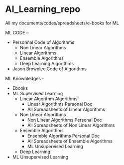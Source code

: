 # AI_Learning_repo
All my documents/codes/spreadsheets/e-books for ML

ML CODE – 
- Personnal Code of Algorithms
	- Non Linear Algorithms
	- Linear Algorithms
	- Ensemble Algorithms
	- Deep Learning Algorithms
- Jason Brownlee Code of Algorithms
		
ML Knownledges -
- Ebooks
- ML Supervised Learning
	- Linear Algorithm Algorithms
		- Linear Algorithms Personal Doc
		- All Spreadsheets of Linear Algorithms
	- Non Linear Algorithms
		- Non Linear Algorithms Personal Doc
		- All Spreadsheets of Non Linear Algorithms
	- Ensemble Algorithms
		- Ensemble Algorithms Personal Doc
		- All Spreadsheets of Ensemble Algorithms				
		- ML Unsupervised Learning
	- Deep Learning
- ML Unsupervised Learning
